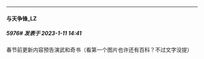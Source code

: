 

*****

####  与天争锋_LZ  
##### 5976#       发表于 2023-1-11 14:41

春节前更新内容预告演武和奇书（看第一个图片也许还有百科？不过文字没提）

